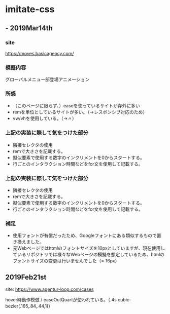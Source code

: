 # imitate-css
## - 2019Mar14th
### site
https://moves.basicagency.com/
### 模擬内容
グローバルメニュー部登場アニメーション
### 所感
- （このページに限らず、）easeを使っているサイトが存外に多い
- remを単位としているサイトが多い。（→レスポンシブ対応のため）
- vw/vhを使用している。（→〃）
### 上記の実装に際して気をつけた部分
- 隣接セレクタの使用
- remで大きさを記載する。
- 擬似要素で使用する数字のインクリメントを0からスタートする。
- 行ごとのインタラクション時間などをfor文を使用して記載する。
### 上記の実装に際して気をつけた部分
- 隣接セレクタの使用
- remで大きさを記載する。
- 擬似要素で使用する数字のインクリメントを0からスタートする。
- 行ごとのインタラクション時間などをfor文を使用して記載する。
### 補足
- 使用フォントが有償だったため、Googleフォントにある類似するもので置き換えました。
- 元Webページではhtmlのフォントサイズを10pxとしていますが、現在使用しているリポジトリでは様々なWebページの模擬を想定しているため、htmlのフォントサイズの変更は行いませんでした（= 16px）


## 2019Feb21st

site: https://www.agentur-loop.com/cases

hover時動作模倣 / easeOutQuartが使われている。（.4s cubic-bezier(.165,.84,.44,1)）
